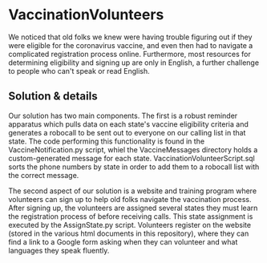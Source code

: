 # VaccinationVolunteers
We noticed that old folks we knew were having trouble figuring out if they were eligible for the coronavirus vaccine, and even then had to navigate a complicated registration process online. Furthermore, most resources for determining eligibility and signing up are only in English, a further challenge to people who can't speak or read English. 

## Solution & details
Our solution has two main components. The first is a robust reminder apparatus which pulls data on each state's vaccine eligibility criteria and generates a robocall to be sent out to everyone on our calling list in that state. The code performing this functionality is found in the VaccineNotification.py script, whiel the VaccineMessages directory holds a custom-generated message for each state. VaccinationVolunteerScript.sql sorts the phone numbers by state in order to add them to a robocall list with the correct message.

The second aspect of our solution is a website and training program where volunteers can sign up to help old folks navigate the vaccination process. After signing up, the volunteers are assigned several states they must learn the registration process of before receiving calls. This state assignment is executed by the AssignState.py script. Volunteers register on the website (stored in the various html documents in this repository), where they can find a link to a Google form asking when they can volunteer and what languages they speak fluently.
